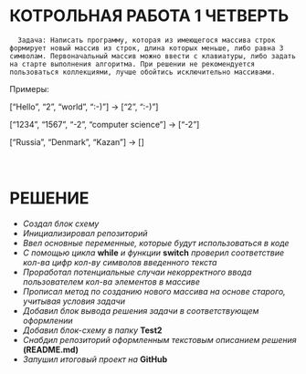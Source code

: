 # **КОТРОЛЬНАЯ РАБОТА 1 ЧЕТВЕРТЬ**
      Задача: Написать программу, которая из имеющегося массива строк формирует новый массив из строк, длина которых меньше, либо равна 3 символам. Первоначальный массив можно ввести с клавиатуры, либо задать на старте выполнения алгоритма. При решении не рекомендуется пользоваться коллекциями, лучше обойтись исключительно массивами.

Примеры:

[“Hello”, “2”, “world”, “:-)”] -> [“2”, “:-)”]

[“1234”, “1567”, “-2”, “computer science”] -> [“-2”]

[“Russia”, “Denmark”, “Kazan”] -> []
<br><br><br>
# РЕШЕНИЕ
* *Создал блок схему*
* *Инициализировал репозиторий*
* *Ввел основные переменные, которые будут использоваться в коде*
* *С помощью цикла* **while** *и функции* **switch** *проверил соответствие кол-ва цифр кол-ву символов введенного текста*
* *Проработал потенциальные случаи некорректного ввода пользователем кол-ва элементов в массиве*
* *Прописал метод по созданию нового массива на основе старого, учитывая условия задачи*
* *Добавил блок вывода решения задачи в соответствующем оформлении*
* *Добавил блок-схему в папку* **Test2**
* *Снабдил репозиторий оформленным текстовым описанием решения* **(README.md)**
* *Запушил итоговый проект на* **GitHub**